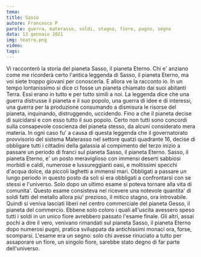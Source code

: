 ```yaml
---
tema:
title: Sasso
autore: Francesco P
parole: guerra, materasso, soldi, stagno, fiore, pugno, segno
data: 13 gennaio 2021
img: teatro.png
video: 
tags: 
---
```

Vi racconterò la storia del pianeta Sasso, il pianeta Eterno.
Chi e' anziano come me ricorderà certo l'antica leggenda
di Sasso, il pianeta Eterno, ma voi siete troppo giovani per conoscerla.
E allora ve la racconto io.
In un tempo lontanissimo si dice ci fosse un pianeta chiamato
dai suoi abitanti Terra. Essi erano in tutto e per tutto simili a noi.
La leggenda dice che una guerra distrusse il pianeta e il suo popolo,
una guerra di idee e di interessi, una guerra per la produzione consumando
a dismisura le risorse del pianeta, inquinando, distruggendo, uccidendo.
Fino a che il pianeta decise di suicidarsi e con esso tutto il suo popolo.
Certo non tutti sono concordi sulla consapevole coscienza del pianeta stesso, da alcuni considerato mera materia.
In ogni caso fu' a causa di questa leggenda che il governatorato provvisorio del sistema Materasso nel settore quatzi quadrante 16, decise di obbligare tutti i cittadini della galassia al compimento del terzo inizio a passare un periodo di franci sul pianeta Sasso, il pianeta Eterno.
Sasso, il pianeta Eterno, e' un posto meraviglioso con immensi deserti sabbiosi morbidi e caldi, numerose e lussureggianti oasi, e moltissimi specchi d'acqua dolce, da piccoli laghetti a immensi mari.
Obbligati a passare un lungo periodo in questo posto da soli si era obbligati a confrontarsi con se stessi e l'universo. Solo dopo un ultimo esame si poteva tornare alla vita di comunita'. Questo esame consisteva nel ricevere una notevole quantita' di soldi fatti del metallo allora piu' prezioso, il mitico stagno, ora introvabile. 
Quindi si veniva lasciati liberi nel centro commerciale del pianeta Gesso, il pianeta del commercio.
Ebbene solo coloro i quali all'uscita avessero speso tutti i soldi in un unico fiore avrebbero passato l'esame finale. Gli altri, assai pochi a dire il vero, venivano rimandati sul pianeta Sasso, il pianeta Eterno dopo numerosi pugni, pratica sviluppata da antichissimi monaci ora, forse, scomparsi.
L'esame era un segno: solo chi avesse rinuciato a tutto per assaporare un fiore, un singolo fiore, sarebbe stato degno di far parte dell'universo.